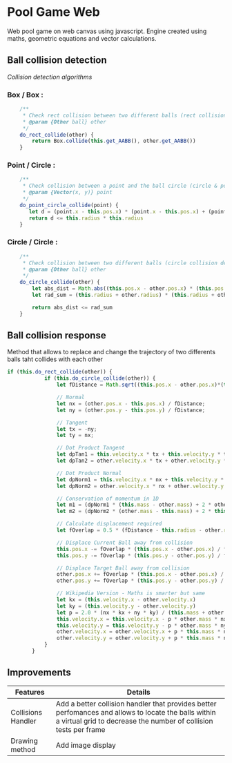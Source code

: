 # Pool Game Web
Web pool game on web canvas using javascript.
Engine created using maths, geometric equations and vector calculations.

## Ball collision detection
_Collision detection algorithms_

### Box / Box :
```javascript
	/**
	 * Check rect collision between two different balls (rect collision detection)
	 * @param {Other ball} other 
	 */
	do_rect_collide(other) {
		return Box.collide(this.get_AABB(), other.get_AABB())
	}
```

### Point / Circle :
```javascript
	/**
	 * Check collision between a point and the ball circle (circle & point collision detection)
	 * @param {Vector(x, y)} point 
	 */
	do_point_circle_collide(point) {
	   let d = (point.x - this.pos.x) * (point.x - this.pos.x) + (point.y - this.pos.y) * (point.y - this.pos.y)
	   return d <= this.radius * this.radius
	}
```

### Circle / Circle :
```javascript
	/**
	 * Check collision between two different balls (circle collision detection)
	 * @param {Other ball} other 
	 */
	do_circle_collide(other) {
		let abs_dist = Math.abs((this.pos.x - other.pos.x) * (this.pos.x - other.pos.x) + (this.pos.y - other.pos.y) * (this.pos.y - other.pos.y))
		let rad_sum = (this.radius + other.radius) * (this.radius + other.radius)

		return abs_dist <= rad_sum
	}
```

## Ball collision response
Method that allows to replace and change the trajectory of two differents balls taht collides with each other

```javascript
if (this.do_rect_collide(other)) {
			if (this.do_circle_collide(other)) {
				let fDistance = Math.sqrt((this.pos.x - other.pos.x)*(this.pos.x - other.pos.x) + (this.pos.y - other.pos.y)*(this.pos.y - other.pos.y));

				// Normal
				let nx = (other.pos.x - this.pos.x) / fDistance;
				let ny = (other.pos.y - this.pos.y) / fDistance;

				// Tangent
				let tx = -ny;
				let ty = nx;

				// Dot Product Tangent
				let dpTan1 = this.velocity.x * tx + this.velocity.y * ty;
				let dpTan2 = other.velocity.x * tx + other.velocity.y * ty;

				// Dot Product Normal
				let dpNorm1 = this.velocity.x * nx + this.velocity.y * ny;
				let dpNorm2 = other.velocity.x * nx + other.velocity.y * ny;

				// Conservation of momentum in 1D
				let m1 = (dpNorm1 * (this.mass - other.mass) + 2 * other.mass * dpNorm2) / (this.mass + other.mass);
				let m2 = (dpNorm2 * (other.mass - this.mass) + 2 * this.mass * dpNorm1) / (this.mass + other.mass);

				// Calculate displacement required
				let fOverlap = 0.5 * (fDistance - this.radius - other.radius);

				// Displace Current Ball away from collision
				this.pos.x -= fOverlap * (this.pos.x - other.pos.x) / fDistance;
				this.pos.y -= fOverlap * (this.pos.y - other.pos.y) / fDistance;

				// Displace Target Ball away from collision
				other.pos.x += fOverlap * (this.pos.x - other.pos.x) / fDistance;
				other.pos.y += fOverlap * (this.pos.y - other.pos.y) / fDistance;

				// Wikipedia Version - Maths is smarter but same
				let kx = (this.velocity.x - other.velocity.x)
				let ky = (this.velocity.y - other.velocity.y)
				let p = 2.0 * (nx * kx + ny * ky) / (this.mass + other.mass)
				this.velocity.x = this.velocity.x - p * other.mass * nx
				this.velocity.y = this.velocity.y - p * other.mass * ny
				other.velocity.x = other.velocity.x + p * this.mass * nx
				other.velocity.y = other.velocity.y + p * this.mass * ny
			}
		}
```

## Improvements
Features | Details
------------ | -------------
Collisions Handler | Add a better collision handler that provides better perfomances and allows to locate the balls within a virtual grid to decrease the number of collision tests per frame
Drawing method | Add image display
